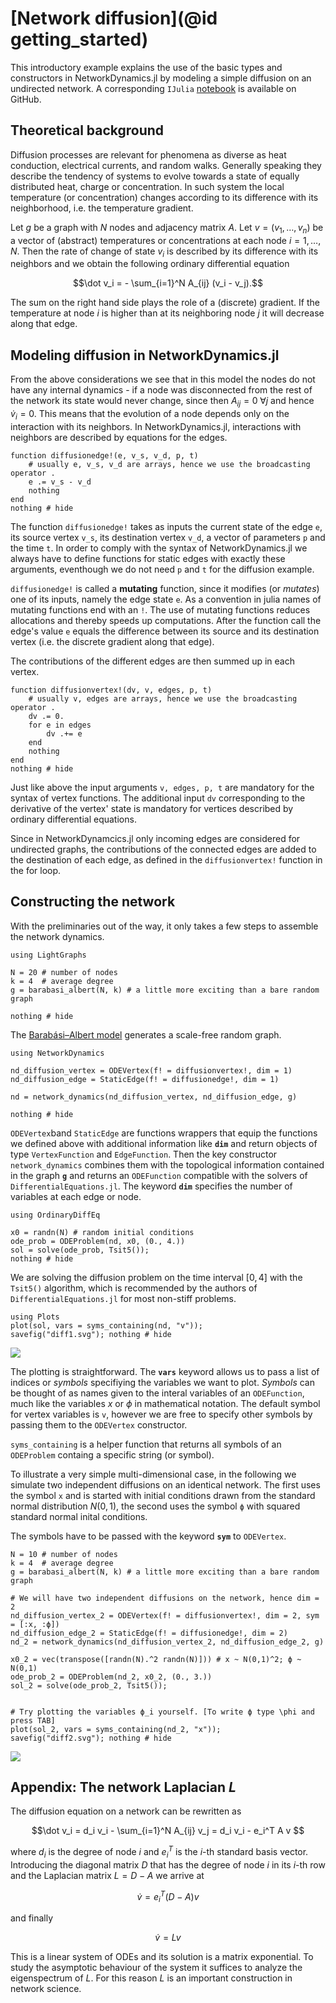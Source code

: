 # [Network diffusion](@id getting_started)

This introductory example explains the use of the basic types and constructors in NetworkDynamics.jl by modeling a simple diffusion on an undirected network. A corresponding `IJulia` [notebook](https://github.com/FHell/NetworkDynamics.jl/tree/master/examples) is available on GitHub.

## Theoretical background

Diffusion processes are relevant for phenomena as diverse as heat conduction, electrical currents, and random walks. Generally speaking they describe the tendency of systems to evolve towards a state of equally distributed heat, charge or concentration. In such system the local temperature (or concentration) changes according to its difference with its neighborhood, i.e. the temperature gradient.

Let $g$ be a graph with $N$ nodes and adjacency matrix $A$. Let $v = (v_1, \dots, v_n)$ be a vector of (abstract) temperatures or concentrations at each node $i = 1, \dots, N$. Then the rate of change of state $v_i$ is described by its difference with its neighbors and we obtain the following ordinary differential equation

```math
\dot v_i = - \sum_{i=1}^N A_{ij} (v_i - v_j).
```

The sum on the right hand side plays the role of a (discrete) gradient. If the temperature at node $i$ is higher than at its neighboring node $j$ it will decrease along that edge.

## Modeling diffusion in NetworkDynamics.jl

From the above considerations we see that in this model the nodes do not have any internal dynamics - if a node was disconnected from the rest of the network its state would never change, since then $A_{ij} = 0 \; \forall j$ and hence $\dot v_i = 0$. This means that the evolution of a node depends only on the interaction with its neighbors. In NetworkDynamics.jl, interactions with neighbors are described by equations for the edges.


```@example diffusion
function diffusionedge!(e, v_s, v_d, p, t)
    # usually e, v_s, v_d are arrays, hence we use the broadcasting operator .
    e .= v_s - v_d
    nothing
end
nothing # hide
```

The function `diffusionedge!` takes as inputs the current state of the edge `e`, its source vertex `v_s`, its destination vertex `v_d`, a vector of parameters `p` and the time `t`. In order to comply with the syntax of NetworkDynamics.jl we always have to define functions for static edges with exactly these arguments, eventhough we do not need `p` and `t` for the diffusion example.

`diffusionedge!` is called a **mutating** function, since it modifies (or *mutates*) one of its inputs, namely the edge state `e`. As a convention in julia names of mutating functions end with an `!`. The use of mutating functions reduces allocations and thereby speeds up computations. After the function call the edge's value `e` equals the difference between its source and its destination vertex (i.e. the discrete gradient along that edge).

The contributions of the different edges are then summed up in each vertex.


```@example diffusion
function diffusionvertex!(dv, v, edges, p, t)
    # usually v, edges are arrays, hence we use the broadcasting operator .
    dv .= 0.
    for e in edges
        dv .+= e
    end
    nothing
end
nothing # hide
```


Just like above the input arguments `v, edges, p, t` are mandatory for the syntax of vertex functions. The additional input `dv` corresponding to the derivative of the vertex' state is mandatory for vertices described by ordinary differential equations.

Since in NetworkDynamcics.jl only incoming edges are considered for undirected graphs, the contributions of the connected edges are added to the destination of each edge, as defined in the `diffusionvertex!` function in the for loop.

## Constructing the network

With the preliminaries out of the way, it only takes a few steps to assemble the network dynamics.


```@example diffusion
using LightGraphs

N = 20 # number of nodes
k = 4  # average degree
g = barabasi_albert(N, k) # a little more exciting than a bare random graph

nothing # hide
```


The [Barabási–Albert model](https://en.wikipedia.org/wiki/Barab%C3%A1si%E2%80%93Albert_model) generates a scale-free random graph.


```@example diffusion
using NetworkDynamics

nd_diffusion_vertex = ODEVertex(f! = diffusionvertex!, dim = 1)
nd_diffusion_edge = StaticEdge(f! = diffusionedge!, dim = 1)

nd = network_dynamics(nd_diffusion_vertex, nd_diffusion_edge, g)

nothing # hide
```


`ODEVertex`band `StaticEdge` are functions wrappers that equip the functions we defined above with additional information like **`dim`** and return objects of type `VertexFunction` and `EdgeFunction`. Then the key constructor `network_dynamics` combines them with the topological information contained in the graph **`g`** and returns an `ODEFunction` compatible with the solvers of `DifferentialEquations.jl`. The keyword **`dim`** specifies the number of variables at each edge or node.


```@example diffusion
using OrdinaryDiffEq

x0 = randn(N) # random initial conditions
ode_prob = ODEProblem(nd, x0, (0., 4.))
sol = solve(ode_prob, Tsit5());
nothing # hide
```

We are solving the diffusion problem on the time interval $[0, 4]$ with the `Tsit5()` algorithm, which is recommended  by the authors of `DifferentialEquations.jl` for most non-stiff problems.


```@example diffusion
using Plots
plot(sol, vars = syms_containing(nd, "v"));
savefig("diff1.svg"); nothing # hide
```

![](diff1.svg)

The plotting is straightforward. The **`vars`** keyword allows us to pass a list of indices or *symbols* specifiying the variables we want to plot. *Symbols* can be thought of as names given to the interal variables of an `ODEFunction`, much like the variables $x$ or $\phi$ in mathematical notation. The default symbol for vertex variables is `v`, however we are free to specify other symbols by passing them to the `ODEVertex` constructor.

`syms_containing` is a helper function that returns all symbols of an `ODEProblem` containg a specific string (or symbol).

To illustrate a very simple multi-dimensional case, in the following we simulate two independent diffusions on an identical network. The first uses the symbol `x` and is started with initial conditions drawn from the standard normal distribution $N(0,1)$, the second uses the symbol `ϕ` with squared standard normal inital conditions.

The symbols have to be passed with the keyword **`sym`** to `ODEVertex`.


```@example diffusion
N = 10 # number of nodes
k = 4  # average degree
g = barabasi_albert(N, k) # a little more exciting than a bare random graph

# We will have two independent diffusions on the network, hence dim = 2
nd_diffusion_vertex_2 = ODEVertex(f! = diffusionvertex!, dim = 2, sym = [:x, :ϕ])
nd_diffusion_edge_2 = StaticEdge(f! = diffusionedge!, dim = 2)
nd_2 = network_dynamics(nd_diffusion_vertex_2, nd_diffusion_edge_2, g)

x0_2 = vec(transpose([randn(N).^2 randn(N)])) # x ~ N(0,1)^2; ϕ ~ N(0,1)
ode_prob_2 = ODEProblem(nd_2, x0_2, (0., 3.))
sol_2 = solve(ode_prob_2, Tsit5());


# Try plotting the variables ϕ_i yourself. [To write ϕ type \phi and press TAB]
plot(sol_2, vars = syms_containing(nd_2, "x"));
savefig("diff2.svg"); nothing # hide
```

![](diff2.svg)

## Appendix: The network Laplacian $L$

The diffusion equation on a network can be rewritten as

```math
\dot v_i  = d_i v_i - \sum_{i=1}^N A_{ij} v_j = d_i v_i - e_i^T A v          
```

where $d_i$ is the degree of node $i$ and $e_i^T$ is the $i$-th standard basis vector. Introducing the diagonal matrix $D$ that has the degree of node $i$ in its $i$-th row and the Laplacian matrix $L = D - A$ we arrive at

```math
\dot v = e_i^T(D - A) v
```

and finally

```math
\dot v = L v
```

This is a linear system of ODEs and its solution is a matrix exponential. To study the asymptotic behaviour of the system it suffices to analyze the eigenspectrum of $L$. For this reason $L$ is an important construction in network science.
